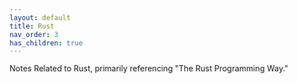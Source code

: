 ```yaml
---
layout: default
title: Rust
nav_order: 3
has_children: true
---
```


Notes Related to Rust, primarily referencing "The Rust Programming Way."
